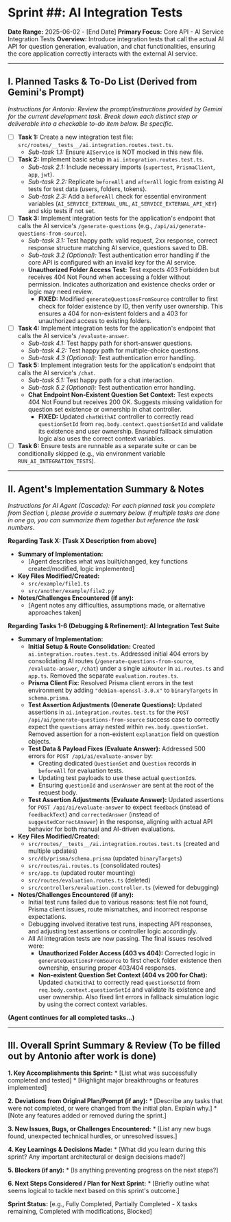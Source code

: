 # Sprint ##: AI Integration Tests

**Date Range:** 2025-06-02 - [End Date]
**Primary Focus:** Core API - AI Service Integration Tests
**Overview:** Introduce integration tests that call the actual AI API for question generation, evaluation, and chat functionalities, ensuring the core application correctly interacts with the external AI service.

---

## I. Planned Tasks & To-Do List (Derived from Gemini's Prompt)

*Instructions for Antonio: Review the prompt/instructions provided by Gemini for the current development task. Break down each distinct step or deliverable into a checkable to-do item below. Be specific.*

- [ ] **Task 1:** Create a new integration test file: `src/routes/__tests__/ai.integration.routes.test.ts`.
    - *Sub-task 1.1:* Ensure `AIService` is NOT mocked in this new file.
- [ ] **Task 2:** Implement basic setup in `ai.integration.routes.test.ts`.
    - *Sub-task 2.1:* Include necessary imports (`supertest`, `PrismaClient`, `app`, `jwt`).
    - *Sub-task 2.2:* Replicate `beforeAll` and `afterAll` logic from existing AI tests for test data (users, folders, tokens).
    - *Sub-task 2.3:* Add a `beforeAll` check for essential environment variables (`AI_SERVICE_EXTERNAL_URL`, `AI_SERVICE_EXTERNAL_API_KEY`) and skip tests if not set.
- [ ] **Task 3:** Implement integration tests for the application's endpoint that calls the AI service's `/generate-questions` (e.g., `/api/ai/generate-questions-from-source`).
    - *Sub-task 3.1:* Test happy path: valid request, 2xx response, correct response structure matching AI service, questions saved to DB.
    - *Sub-task 3.2 (Optional):* Test authentication error handling if the core API is configured with an invalid key for the AI service.
    - **Unauthorized Folder Access Test:** Test expects 403 Forbidden but receives 404 Not Found when accessing a folder without permission. Indicates authorization and existence checks order or logic may need review.
      - **FIXED:** Modified `generateQuestionsFromSource` controller to first check for folder existence by ID, then verify user ownership. This ensures a 404 for non-existent folders and a 403 for unauthorized access to existing folders.
- [ ] **Task 4:** Implement integration tests for the application's endpoint that calls the AI service's `/evaluate-answer`.
    - *Sub-task 4.1:* Test happy path for short-answer questions.
    - *Sub-task 4.2:* Test happy path for multiple-choice questions.
    - *Sub-task 4.3 (Optional):* Test authentication error handling.
- [ ] **Task 5:** Implement integration tests for the application's endpoint that calls the AI service's `/chat`.
    - *Sub-task 5.1:* Test happy path for a chat interaction.
    - *Sub-task 5.2 (Optional):* Test authentication error handling.
    - **Chat Endpoint Non-Existent Question Set Context:** Test expects 404 Not Found but receives 200 OK. Suggests missing validation for question set existence or ownership in chat controller.
      - **FIXED:** Updated `chatWithAI` controller to correctly read `questionSetId` from `req.body.context.questionSetId` and validate its existence and user ownership. Ensured fallback simulation logic also uses the correct context variables.
- [ ] **Task 6:** Ensure tests are runnable as a separate suite or can be conditionally skipped (e.g., via environment variable `RUN_AI_INTEGRATION_TESTS`).

---

## II. Agent's Implementation Summary & Notes

*Instructions for AI Agent (Cascade): For each planned task you complete from Section I, please provide a summary below. If multiple tasks are done in one go, you can summarize them together but reference the task numbers.*

**Regarding Task X: [Task X Description from above]**
* **Summary of Implementation:**
    * [Agent describes what was built/changed, key functions created/modified, logic implemented]
* **Key Files Modified/Created:**
    * `src/example/file1.ts`
    * `src/another/example/file2.py`
* **Notes/Challenges Encountered (if any):**
    * [Agent notes any difficulties, assumptions made, or alternative approaches taken]

**Regarding Tasks 1-6 (Debugging & Refinement): AI Integration Test Suite**
* **Summary of Implementation:**
    * **Initial Setup & Route Consolidation:** Created `ai.integration.routes.test.ts`. Addressed initial 404 errors by consolidating AI routes (`/generate-questions-from-source`, `/evaluate-answer`, `/chat`) under a single `aiRouter` in `ai.routes.ts` and `app.ts`. Removed the separate `evaluation.routes.ts`.
    * **Prisma Client Fix:** Resolved Prisma client errors in the test environment by adding `"debian-openssl-3.0.x"` to `binaryTargets` in `schema.prisma`.
    * **Test Assertion Adjustments (Generate Questions):** Updated assertions in `ai.integration.routes.test.ts` for the `POST /api/ai/generate-questions-from-source` success case to correctly expect the `questions` array nested within `res.body.questionSet`. Removed assertion for a non-existent `explanation` field on question objects.
    * **Test Data & Payload Fixes (Evaluate Answer):** Addressed 500 errors for `POST /api/ai/evaluate-answer` by:
        * Creating dedicated `QuestionSet` and `Question` records in `beforeAll` for evaluation tests.
        * Updating test payloads to use these actual `questionId`s.
        * Ensuring `questionId` and `userAnswer` are sent at the root of the request body.
    * **Test Assertion Adjustments (Evaluate Answer):** Updated assertions for `POST /api/ai/evaluate-answer` to expect `feedback` (instead of `feedbackText`) and `correctedAnswer` (instead of `suggestedCorrectAnswer`) in the response, aligning with actual API behavior for both manual and AI-driven evaluations.
* **Key Files Modified/Created:**
    * `src/routes/__tests__/ai.integration.routes.test.ts` (created and multiple updates)
    * `src/db/prisma/schema.prisma` (updated `binaryTargets`)
    * `src/routes/ai.routes.ts` (consolidated routes)
    * `src/app.ts` (updated router mounting)
    * `src/routes/evaluation.routes.ts` (deleted)
    * `src/controllers/evaluation.controller.ts` (viewed for debugging)
* **Notes/Challenges Encountered (if any):**
    * Initial test runs failed due to various reasons: test file not found, Prisma client issues, route mismatches, and incorrect response expectations.
    * Debugging involved iterative test runs, inspecting API responses, and adjusting test assertions or controller logic accordingly.
    * All AI integration tests are now passing. The final issues resolved were:
        * **Unauthorized Folder Access (403 vs 404):** Corrected logic in `generateQuestionsFromSource` to first check folder existence then ownership, ensuring proper 403/404 responses.
        * **Non-existent Question Set Context (404 vs 200 for Chat):** Updated `chatWithAI` to correctly read `questionSetId` from `req.body.context.questionSetId` and validate its existence and user ownership. Also fixed lint errors in fallback simulation logic by using the correct context variables.

**(Agent continues for all completed tasks...)**

---

## III. Overall Sprint Summary & Review (To be filled out by Antonio after work is done)

**1. Key Accomplishments this Sprint:**
    * [List what was successfully completed and tested]
    * [Highlight major breakthroughs or features implemented]

**2. Deviations from Original Plan/Prompt (if any):**
    * [Describe any tasks that were not completed, or were changed from the initial plan. Explain why.]
    * [Note any features added or removed during the sprint.]

**3. New Issues, Bugs, or Challenges Encountered:**
    * [List any new bugs found, unexpected technical hurdles, or unresolved issues.]

**4. Key Learnings & Decisions Made:**
    * [What did you learn during this sprint? Any important architectural or design decisions made?]

**5. Blockers (if any):**
    * [Is anything preventing progress on the next steps?]

**6. Next Steps Considered / Plan for Next Sprint:**
    * [Briefly outline what seems logical to tackle next based on this sprint's outcome.]

**Sprint Status:** [e.g., Fully Completed, Partially Completed - X tasks remaining, Completed with modifications, Blocked]
